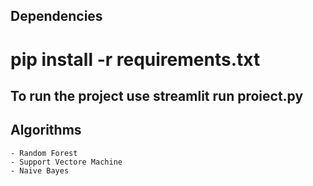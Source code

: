 ## Dependencies 
# pip install -r requirements.txt

## To run the project use streamlit run proiect.py

## Algorithms
    - Random Forest
    - Support Vectore Machine
    - Naive Bayes